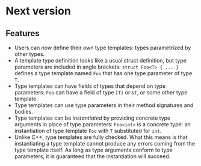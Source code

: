 # Next version

## Features

- Users can now define their own type templates: types parametrized
  by other types.
- A template type definition looks like a usual struct definition,
  but type parameters are included in angle brackets:
  `struct Foo<T> { ... }` defines a type template named `Foo` that
  has one type parameter of type `T`.
- Type templates can have fields of types that depend on type
  parameters: `Foo` can have a field of type `[T]` or `&T`, or
  some other type template.
- Type templates can use type parameters in their method signatures
  and bodies.
- Type templates can be _instantiated_ by providing concrete type
  arguments in place of type parameters: `Foo<int>` is a concrete
  type: an instantiation of type template `Foo` with `T` substituted
  for `int`.
- Unlike C++, type templates are fully checked. What this means is
  that instantiating a type template cannot produce any errors 
  coming from the type template itself. As long as type arguments
  conform to type parameters, it is guaranteed that the instantiation
  will succeed.
